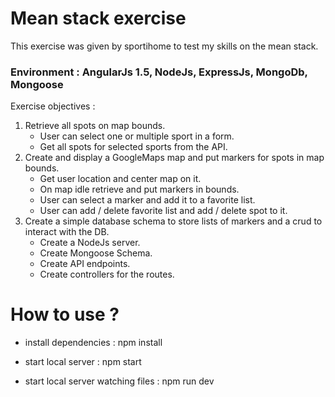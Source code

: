 # Mean stack exercise

This exercise was given by sportihome to test my skills on the mean stack.

### Environment : AngularJs 1.5, NodeJs, ExpressJs, MongoDb, Mongoose

Exercise objectives :

1. Retrieve all spots on map bounds.
   - User can select one or multiple sport in a form.
   - Get all spots for selected sports from the API.
2. Create and display a GoogleMaps map and put markers for spots in map bounds.
   - Get user location and center map on it.
   - On map idle retrieve and put markers in bounds.
   - User can select a marker and add it to a favorite list.
   - User can add / delete favorite list and add / delete spot to it.
3. Create a simple database schema to store lists of markers and a crud to interact with the DB.
   - Create a NodeJs server.
   - Create Mongoose Schema.
   - Create API endpoints.
   - Create controllers for the routes.

# How to use ?

- install dependencies : npm install

- start local server : npm start

- start local server watching files : npm run dev
